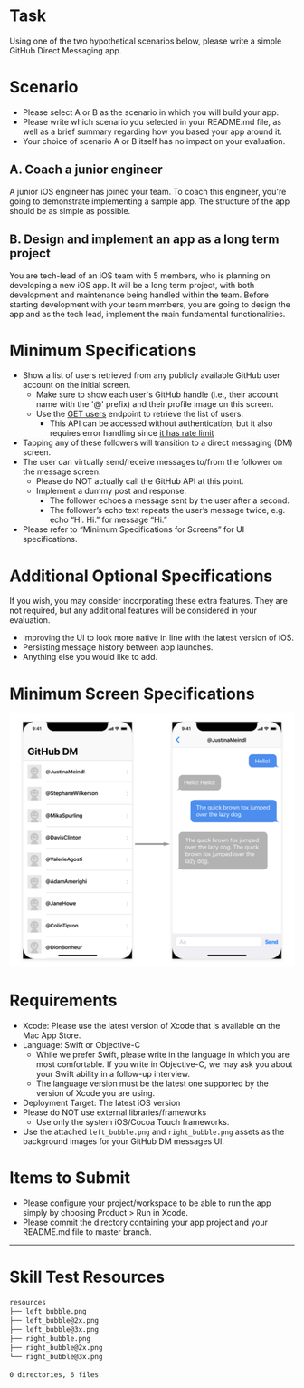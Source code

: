 # Task

Using one of the two hypothetical scenarios below, please write a simple GitHub Direct Messaging app.

# Scenario

* Please select A or B as the scenario in which you will build your app.
* Please write which scenario you selected in your README.md file, as well as a brief summary regarding how you based your app around it.
* Your choice of scenario A or B itself has no impact on your evaluation.

## A. Coach a junior engineer

A junior iOS engineer has joined your team. To coach this engineer, you're going to demonstrate implementing a sample app. The structure of the app should be as simple as possible.

## B. Design and implement an app as a long term project

You are tech-lead of an iOS team with 5 members, who is planning on developing a new iOS app. It will be a long term project, with both development and maintenance being handled within the team. Before starting development with your team members, you are going to design the app and as the tech lead, implement the main fundamental functionalities.

# Minimum Specifications
* Show a list of users retrieved from any publicly available GitHub user account on the initial screen.
    * Make sure to show each user's GitHub handle (i.e., their account name with the '@' prefix) and their profile image on this screen.
    * Use the [GET users](https://developer.github.com/v3/users/#get-all-users) endpoint to retrieve the list of users.
      * This API can be accessed without authentication, but it also requires error handling since [it has rate limit](https://developer.github.com/v3/#rate-limiting)
* Tapping any of these followers will transition to a direct messaging (DM) screen.
* The user can virtually send/receive messages to/from the follower on the message screen.
  * Please do NOT actually call the GitHub API at this point.
  * Implement a dummy post and response.
    * The follower echoes a message sent by the user after a second.
    * The follower’s echo text repeats the user’s message twice, e.g. echo “Hi. Hi.” for message “Hi.”
* Please refer to “Minimum Specifications for Screens” for UI specifications.

# Additional Optional Specifications
If you wish, you may consider incorporating these extra features. They are not required, but any additional features will be considered in your evaluation.

* Improving the UI to look more native in line with the latest version of iOS.
* Persisting message history between app launches.
* Anything else you would like to add.

# Minimum Screen Specifications

![UI specifications](example-screenshot.png)

# Requirements

* Xcode: Please use the latest version of Xcode that is available on the Mac App Store.
* Language: Swift or Objective-C
    * While we prefer Swift, please write in the language in which you are most comfortable. If you write in Objective-C, we may ask you about your Swift ability in a follow-up interview.
    * The language version must be the latest one supported by the version of Xcode you are using.
* Deployment Target: The latest iOS version
* Please do NOT use external libraries/frameworks
    * Use only the system iOS/Cocoa Touch frameworks.
* Use the attached `left_bubble.png` and `right_bubble.png` assets as the background images for your GitHub DM messages UI.

# Items to Submit

* Please configure your project/workspace to be able to run the app simply by choosing Product > Run in Xcode.
* Please commit the directory containing your app project and your README.md file to master branch.

---

# Skill Test Resources

```
resources
├── left_bubble.png
├── left_bubble@2x.png
├── left_bubble@3x.png
├── right_bubble.png
├── right_bubble@2x.png
└── right_bubble@3x.png

0 directories, 6 files
```
